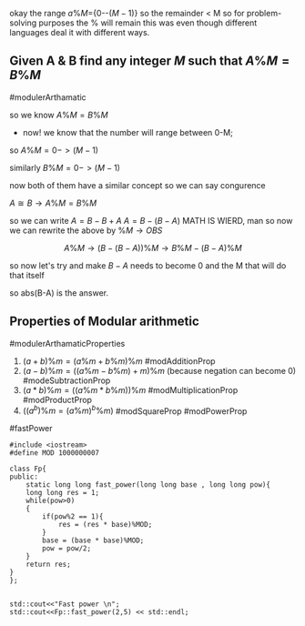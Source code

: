 


okay the range $a\%M =$\{0--$(M-1)$\} 
so the remainder < M 
so for problem-solving purposes the % will remain this was even though different languages deal it with different ways. 

## Given A & B find any integer $M$ such that $A\%M = B\%M$
#modulerArthamatic

so we know 
$A\%M = B\%M$
- now! we know that the number will range between 0-M;

so 
$A\% M = 0 ->(M-1)$

similarly 
$B\% M = 0 -> (M-1)$

now both of them have a similar concept so we can say congurence 

$A\cong{B} \rightarrow A\%M = B\%M$

so we can write $A = B-B+A$
$A = B-(B-A)$
MATH IS WIERD, man 
so now we can rewrite the above by $\%M \rightarrow OBS$


$$
A\%M \rightarrow (B-(B-A)) \% M \rightarrow B\%M -(B-A)\%M
$$

so now let's try and make $B-A$ needs to become 0 and the M that will do that itself 

so abs(B-A) is the answer. 

## Properties of Modular arithmetic
#modulerArthamaticProperties
1) $(a+b)\%m = (a\%m + b\%m)\%m$ #modAdditionProp
2) $(a-b)\% m = ((a\%m-b\%m)+m)\%m$ (because negation can become 0) #modeSubtractionProp
3) $(a*b)\%m = ((a\%m * b\%m))\%m$ #modMultiplicationProp #modProductProp
5) $((a^{b}) \%m = (a\%m)^{b} \%m)$ #modSquareProp #modPowerProp

#fastPower
```run-cpp 
#include <iostream>
#define MOD 1000000007

class Fp{
public: 
	static long long fast_power(long long base , long long pow){
	long long res = 1; 
	while(pow>0)
	{
		if(pow%2 == 1){
			res = (res * base)%MOD;
		}
		base = (base * base)%MOD; 
		pow = pow/2;  
	}
	return res; 
}
};


std::cout<<"Fast power \n"; 
std::cout<<Fp::fast_power(2,5) << std::endl; 

```
